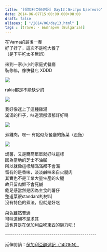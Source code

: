 ```yaml
---
title: '[保加利亞醉遊記] Day13：Бистро Цветното'
date: 2014-06-07T15:00:00.000+08:00
draft: false
aliases: [ "/2014/06/day13.html" ]
tags : [travel - България (Bulgaria)]
---
```


在Varna的最後一餐  
好了好了，這次不是吃大餐了  
（是下午吃太多無誤）  
  
來到一家小小的家庭式餐廳  
裝修嘛，像快餐店 XDDD  

![](/images/bulgaria13e1.jpg)

rakia都是不能缺少的  

![](/images/bulgaria13e2.jpg)

我好像迷上了這種雞湯  
滿滿的料子，味道濃郁濃郁好好喝  

![](/images/bulgaria13e3.jpg)

煮雞肉，嘿～ 有點似茶餐廳的飯菜（走飯）  

![](/images/bulgaria13e4.jpg)

焗薯，又是簡簡單單就好味這樣  
因為當地的芝士不油膩  
所以就像這樣舖滿滿都不會漏  
留有的是香味，淡淡鹹味來自火腿肉  
其實也不是工業大量生產的火腿  
故只留肉鮮不會死鹹  
飽足感當然是因為主食的薯仔  
整道菜很standard的材料  
沒有特色的煮法，但就是好吃  
  
菜色雖然普通  
可味道絕不是求其  
這也算是在保加利亞吃東西的魅力吧！  
  
\-----------------------------------------------  
  
延伸閱讀：[保加利亞醉遊記（14D16N）](https://hidie.net/bulgaria14d16n/)
